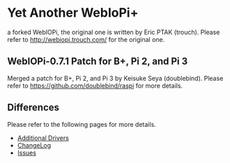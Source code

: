 # Yet Another WebIoPi+

a forked WebIOPi, the original one is written by Eric PTAK (trouch).
Please refer to http://webiopi.trouch.com/ for the original one.


## WebIOPi-0.7.1 Patch for B+, Pi 2, and Pi 3

Merged a patch for B+, Pi 2, and Pi 3 by Keisuke Seya (doublebind).
Please refer to https://github.com/doublebind/raspi for more details.

## Differences

Please refer to the following pages for more details.

* [Additional Drivers](https://github.com/thortex/rpi3-webiopi/wiki/SupportedDevices)
* [ChangeLog](https://github.com/thortex/rpi3-webiopi/wiki/Changelog)
* [Issues](https://github.com/thortex/rpi3-webiopi/wiki/Issues)
